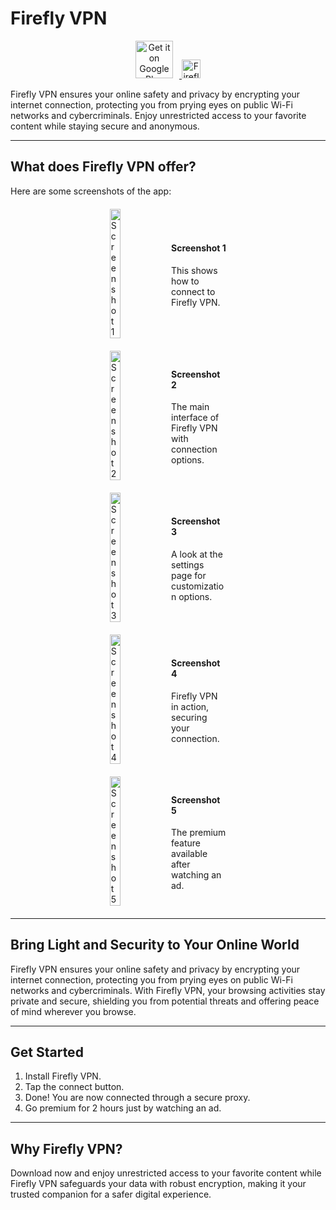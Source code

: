 # Firefly VPN

<p align="center">
  <a href="https://play.google.com/store/apps/details?id=com.fireflyvpn">
    <img src="https://upload.wikimedia.org/wikipedia/commons/7/78/Google_Play_Store_badge_EN.svg" alt="Get it on Google Play" style="width: auto; height: 60px; margin-right: 10px;" />
    <img src="https://fireflyvpn.com/content/image/nj7g6l2e3gnsjlfeaqzp.svg" alt="Firefly VPN Icon" style="width: 30px; height: 30px;" />
  </a>
</p>

Firefly VPN ensures your online safety and privacy by encrypting your internet connection, protecting you from prying eyes on public Wi-Fi networks and cybercriminals. Enjoy unrestricted access to your favorite content while staying secure and anonymous.

---

## What does Firefly VPN offer?

Here are some screenshots of the app:

<p align="center">
  <div style="display: flex; justify-content: center; align-items: center; margin: 20px;">
    <img src="https://fireflyvpn.com/content/image/lw0n1npa35hf6gmuwcvf.jpg" alt="Screenshot 1" style="width: 19%; margin-right: 10px;" />
    <div style="width: 19%; text-align: left;">
      <h4>Screenshot 1</h4>
      <p>This shows how to connect to Firefly VPN.</p>
    </div>
  </div>
  <div style="display: flex; justify-content: center; align-items: center; margin: 20px;">
    <img src="https://fireflyvpn.com/content/image/fgu3sn4xcjaj7gtf7l43.jpg" alt="Screenshot 2" style="width: 19%; margin-right: 10px;" />
    <div style="width: 19%; text-align: left;">
      <h4>Screenshot 2</h4>
      <p>The main interface of Firefly VPN with connection options.</p>
    </div>
  </div>
  <div style="display: flex; justify-content: center; align-items: center; margin: 20px;">
    <img src="https://fireflyvpn.com/content/image/6nexta2174iuxlmyzlus.jpg" alt="Screenshot 3" style="width: 19%; margin-right: 10px;" />
    <div style="width: 19%; text-align: left;">
      <h4>Screenshot 3</h4>
      <p>A look at the settings page for customization options.</p>
    </div>
  </div>
  <div style="display: flex; justify-content: center; align-items: center; margin: 20px;">
    <img src="https://fireflyvpn.com/content/image/h2ug8d5htypglflkpaf2.jpg" alt="Screenshot 4" style="width: 19%; margin-right: 10px;" />
    <div style="width: 19%; text-align: left;">
      <h4>Screenshot 4</h4>
      <p>Firefly VPN in action, securing your connection.</p>
    </div>
  </div>
  <div style="display: flex; justify-content: center; align-items: center; margin: 20px;">
    <img src="https://fireflyvpn.com/content/image/1ndc18evfme8tin5di50.jpg" alt="Screenshot 5" style="width: 19%; margin-right: 10px;" />
    <div style="width: 19%; text-align: left;">
      <h4>Screenshot 5</h4>
      <p>The premium feature available after watching an ad.</p>
    </div>
  </div>
</p>

---

## Bring Light and Security to Your Online World

Firefly VPN ensures your online safety and privacy by encrypting your internet connection, protecting you from prying eyes on public Wi-Fi networks and cybercriminals. With Firefly VPN, your browsing activities stay private and secure, shielding you from potential threats and offering peace of mind wherever you browse.

---

## Get Started

1. Install Firefly VPN.
2. Tap the connect button.
3. Done! You are now connected through a secure proxy.
4. Go premium for 2 hours just by watching an ad.

---

## Why Firefly VPN?

Download now and enjoy unrestricted access to your favorite content while Firefly VPN safeguards your data with robust encryption, making it your trusted companion for a safer digital experience.
